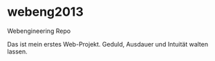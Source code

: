 webeng2013
==========

Webengineering Repo

Das ist mein erstes Web-Projekt.
Geduld, Ausdauer und Intuität walten lassen.
